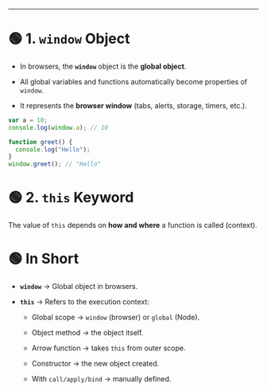 
---

# 🟢 1. `window` Object

- In browsers, the **`window`** object is the **global object**.
    
- All global variables and functions automatically become properties of `window`.
    
- It represents the **browser window** (tabs, alerts, storage, timers, etc.).

```js
var a = 10;
console.log(window.a); // 10

function greet() {
  console.log("Hello");
}
window.greet(); // "Hello"
```

# 🟢 2. `this` Keyword

The value of `this` depends on **how and where** a function is called (context).

# 🟢 In Short

- **`window`** → Global object in browsers.
    
- **`this`** → Refers to the execution context:
    
    - Global scope → `window` (browser) or `global` (Node).
        
    - Object method → the object itself.
        
    - Arrow function → takes `this` from outer scope.
        
    - Constructor → the new object created.
        
    - With `call/apply/bind` → manually defined.

